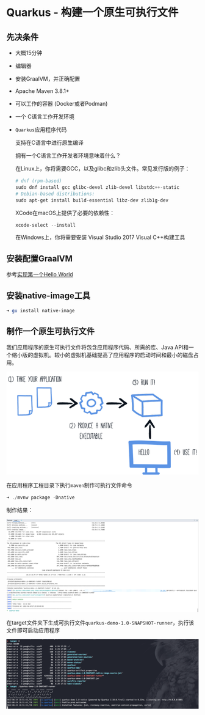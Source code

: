 # Quarkus - 构建一个原生可执行文件 <!-- {docsify-ignore-all} -->


## 先决条件

- 大概15分钟

- 编辑器

- 安装GraalVM，并正确配置

- Apache Maven 3.8.1+

- 可以工作的容器 (Docker或者Podman)

- 一个 C语言工作开发环境

- `Quarkus`应用程序代码

    支持在C语言中进行原生编译

    拥有一个C语言工作开发者环境意味着什么？

    在Linux上，你将需要GCC，以及glibc和zlib头文件。常见发行版的例子：

    ```powershell
    # dnf (rpm-based)
    sudo dnf install gcc glibc-devel zlib-devel libstdc++-static
    # Debian-based distributions:
    sudo apt-get install build-essential libz-dev zlib1g-dev
    ```
    XCode在macOS上提供了必要的依赖性：

    ```powershell
    xcode-select --install
    ```

    在Windows上，你将需要安装 Visual Studio 2017 Visual C++构建工具

## 安装配置GraalVM

参考[实现第一个Hello World](/docs/blog/quarkus/hello-world.md)

## 安装native-image工具

```powershell
➜ gu install native-image
```

## 制作一个原生可执行文件

我们应用程序的原生可执行文件将包含应用程序代码、所需的库、Java API和一个缩小版的虚拟机。较小的虚拟机基础提高了应用程序的启动时间和最小的磁盘占用。

![avatar](../../_media/image/quarkus/2/native-executable-process.png)

在应用程序工程目录下执行`maven`制作可执行文件命令

```powershell
➜ ./mvnw package -Dnative
```

制作结果：

![avatar](../../_media/image/quarkus/2/build-package.png)

在target文件夹下生成可执行文件`quarkus-demo-1.0-SNAPSHOT-runner`，执行该文件即可启动应用程序


![avatar](../../_media/image/quarkus/2/startup.png)

